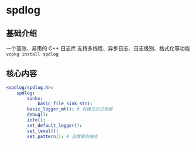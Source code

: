 # spdlog


## 基础介绍

一个高效、易用的 C++ 日志库
支持多线程、异步日志、日志级别、格式化等功能
`vcpkg install spdlog`


## 核心内容
```yaml
<spdlog/spdlog.h>:
    spdlog:
        sinks:
            basic_file_sink_st():
        basic_logger_mt(): # 创建日志记录器
        debug():
        info():
        set_default_logger():
        set_level():
        set_pattern(): # 设置输出格式
```